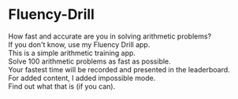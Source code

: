 # Fluency-Drill
How fast and accurate are you in solving arithmetic problems?  
If you don't know, use my Fluency Drill app.      
This is a simple arithmetic training app.  
Solve 100 arithmetic problems as fast as possible.  
Your fastest time will be recorded and presented in the leaderboard.  
For added content, I added impossible mode.  
Find out what that is (if you can).  
